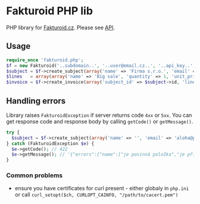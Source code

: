 # Fakturoid PHP lib

PHP library for [Fakturoid.cz](https://www.fakturoid.cz/). Please see [API](http://docs.fakturoid.apiary.io/).

## Usage

```php
require_once 'fakturoid.php';
$f = new Fakturoid('..subdomain..', '..user@email.cz..', '..api_key..', 'PHPlib <your@email.cz>');
$subject = $f->create_subject(array('name' => 'Firma s.r.o.', 'email' => 'aloha@pokus.cz'));
$lines   = array(array('name' => 'Big sale', 'quantity' => 1, 'unit_price' => 1000));
$invoice = $f->create_invoice(array('subject_id' => $subject->id, 'lines' => $lines));
```

## Handling errors

Library raises `FakturoidException` if server returns code `4xx` or `5xx`. You can get response code and response body by calling `getCode()` or `getMessage()`.

```php
try {
  $subject = $f->create_subject(array('name' => '', 'email' => 'aloha@pokus.cz'));
} catch (FakturoidException $e) {
  $e->getCode(); // 422
  $e->getMessage(); // '{"errors":{"name":["je povinná položka","je příliš krátký/á/é (min. 2 znaků)"]}}'
}
```

### Common problems

- ensure you have certificates for curl present - either globaly in `php.ini` or call `curl_setopt($ch, CURLOPT_CAINFO, "/path/to/cacert.pem")`
